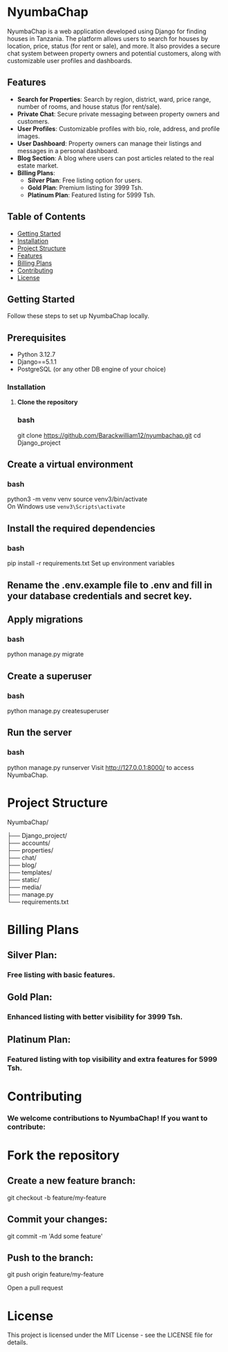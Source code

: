 
# NyumbaChap

NyumbaChap is a web application developed using Django for finding houses in Tanzania. The platform allows users to search for houses by location, price, status (for rent or sale), and more. It also provides a secure chat system between property owners and potential customers, along with customizable user profiles and dashboards.

## Features

- **Search for Properties**: Search by region, district, ward, price range, number of rooms, and house status (for rent/sale).
- **Private Chat**: Secure private messaging between property owners and customers.
- **User Profiles**: Customizable profiles with bio, role, address, and profile images.
- **User Dashboard**: Property owners can manage their listings and messages in a personal dashboard.
- **Blog Section**: A blog where users can post articles related to the real estate market.
- **Billing Plans**:
  - **Silver Plan**: Free listing option for users.
  - **Gold Plan**: Premium listing for 3999 Tsh.
  - **Platinum Plan**: Featured listing for 5999 Tsh.

## Table of Contents

- [Getting Started](#getting-started)
- [Installation](#installation)
- [Project Structure](#project-structure)
- [Features](#features)
- [Billing Plans](#billing-plans)
- [Contributing](#contributing)
- [License](#license)

## Getting Started

Follow these steps to set up NyumbaChap locally.

## Prerequisites

- Python 3.12.7
- Django==5.1.1
- PostgreSQL (or any other DB engine of your choice)

### Installation

1. **Clone the repository**

   ### bash
   git clone https://github.com/Barackwilliam12/nyumbachap.git
   cd Django_project
## Create a virtual environment

### bash

python3 -m venv venv
source venv3/bin/activate  
On Windows use `venv3\Scripts\activate`

## Install the required dependencies

### bash

pip install -r requirements.txt
Set up environment variables

## Rename the .env.example file to .env and fill in your database credentials and secret key.

## Apply migrations

### bash

python manage.py migrate

## Create a superuser

### bash

python manage.py createsuperuser

## Run the server

### bash

python manage.py runserver
Visit http://127.0.0.1:8000/ to access NyumbaChap.

# Project Structure

NyumbaChap/

├── Django_project/  
├── accounts/         
├── properties/          
├── chat/                
├── blog/                
├── templates/          
├── static/              
├── media/             
├── manage.py           
└── requirements.txt    



# Billing Plans
## Silver Plan: 
### Free listing with basic features.
## Gold Plan: 
### Enhanced listing with better visibility for 3999 Tsh.
## Platinum Plan: 
### Featured listing with top visibility and extra features for 5999 Tsh.

# Contributing

### We welcome contributions to NyumbaChap! If you want to contribute:

# Fork the repository

## Create a new feature branch:
git checkout -b feature/my-feature
## Commit your changes:
git commit -m 'Add some feature'
## Push to the branch: 
git push origin feature/my-feature

Open a pull request
# License
This project is licensed under the MIT License - see the LICENSE file for details.




